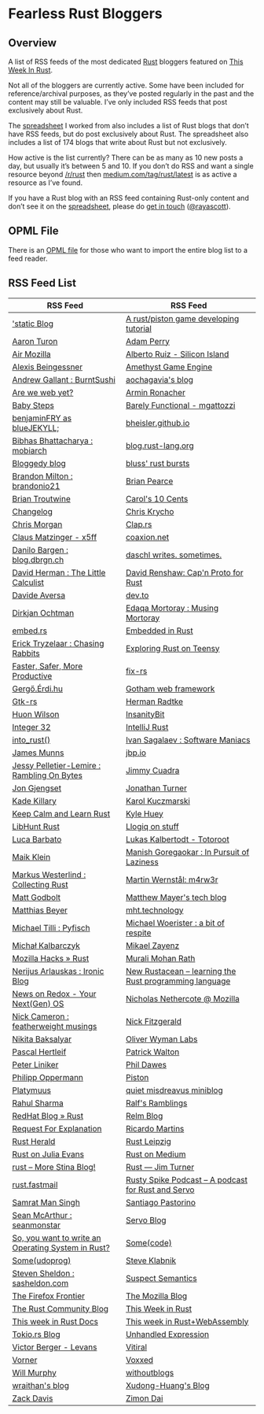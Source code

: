 # Fearless Rust Bloggers

## Overview

A list of RSS feeds of the most dedicated [Rust](https://rust-lang.org/) bloggers featured on [This Week In Rust](https://this-week-in-rust.org/). 

Not all of the bloggers are currently active. Some have been included for reference/archival purposes, as they’ve posted regularly in the past and the content may still be valuable. I’ve only included RSS feeds that post exclusively about Rust.

The [spreadsheet](https://docs.google.com/spreadsheets/d/1vihKToK5YcdlTFSZZ486IpGFsAle-cQkZuZ_4om_PHg/edit?usp=sharing) I worked from also includes a list of Rust blogs that don’t have RSS feeds, but do post exclusively about Rust. The spreadsheet also includes a list of 174 blogs that write about Rust but not exclusively.

How active is the list currently? There can be as many as 10 new posts a day, but usually it’s between 5 and 10. If you don’t do RSS and want a single resource beyond [/r/rust](https://www.reddit.com/r/rust/) then [medium.com/tag/rust/latest](https://medium.com/tag/rust/latest) is as active a resource as I’ve found.

If you have a Rust blog with an RSS feed containing Rust-only content and don’t see it on the [spreadsheet](https://docs.google.com/spreadsheets/d/1vihKToK5YcdlTFSZZ486IpGFsAle-cQkZuZ_4om_PHg/edit?usp=sharing), please do [get in touch](https://users.rust-lang.org/u/rayascott) ([@rayascott](https://twitter.com/rayascott)).  



## OPML File

There is an [OPML file](fearless-rust-bloggers.opml) for those who want to import the entire blog list to a feed reader.



## RSS Feed List

| RSS Feed | RSS Feed |
| ----- | ----- |
| ['static Blog](https://mtak-blog.github.io/atom.xml) | [A rust/piston game developing tutorial](http://piston-tutorial.logdown.com/posts.atom) |
| [Aaron Turon](http://aturon.github.io/atom.xml) | [Adam Perry](https://blog.anp.lol/feed.xml) |
| [Air Mozilla](https://air.mozilla.org/feed/rust/public) | [Alberto Ruiz - Silicon Island](https://siliconislandblog.wordpress.com/category/rust/feed/) |
| [Alexis Beingessner](http://cglab.ca/~abeinges/blah/rss.xml) | [Amethyst Game Engine](https://www.amethyst.rs/feed.xml) |
| [Andrew Gallant : BurntSushi](http://blog.burntsushi.net/index.xml) | [aochagavia's blog](https://aochagavia.github.io/index.xml) |
| [Are we web yet?](http://www.arewewebyet.org/atom.xml) | [Armin Ronacher](http://createfeed.fivefilters.org/extract.php?url=lucumr.pocoo.org%2Ftags%2Frust%2F&in_id_or_class=&url_contains=%2F20) |
| [Baby Steps](http://smallcultfollowing.com/babysteps/atom.xml) | [Barely Functional - mgattozzi](https://mgattozzi.com/feed/rust) |
| [benjaminFRY as blueJEKYLL;](http://bluejekyll.github.io/blog/feed.xml) | [bheisler.github.io](https://bheisler.github.io/tags/rust/index.xml) |
| [Bibhas Bhattacharya : mobiarch](https://mobiarch.wordpress.com/category/rust/feed/) | [blog.rust-lang.org](http://blog.rust-lang.org/feed.xml) |
| [Bloggedy blog](https://kasma1990.gitlab.io/index.xml) | [bluss' rust bursts](https://bluss.github.io/feed.xml) |
| [Brandon Milton : brandonio21](https://brandonio21.com/category/rust/feed/) | [Brian Pearce](http://alwayscoding.ca/tags/rust/index.xml) |
| [Brian Troutwine](http://blog.troutwine.us/rss/) | [Carol's 10 Cents](http://carol-nichols.com/feed.xml) |
| [Changelog](http://createfeed.fivefilters.org/extract.php?url=https://changelog.com/topic/rust&in_id_or_class=news_item-title&url_contains=) | [Chris Krycho](http://www.chriskrycho.com/feeds/rust.xml) |
| [Chris Morgan](http://createfeed.fivefilters.org/mergefeeds.php?url=createfeed.fivefilters.org%2Fextract.php%3Furl%3Dhttps%253A%252F%252Fchrismorgan.info%252Fblog%252Ftags%252Frust.html%26in_id_or_class%3Dpost%26url_contains%3D%252Fblog%252F&t=Chris+Morgan&strip_if_url=%2Ftags%2F&description=0) | [Clap.rs](https://clap.rs/feed/) |
| [Claus Matzinger - x5ff](https://blog.x5ff.xyz/categories/rust/index.xml) | [coaxion.net](https://coaxion.net/blog/category/rust/feed/) |
| [Danilo Bargen : blog.dbrgn.ch](https://blog.dbrgn.ch/tags/rust.atom) | [daschl writes. sometimes.](http://nitschinger.at//index.xml) |
| [David Herman : The Little Calculist](http://calculist.org/feed.xml) | [David Renshaw: Cap'n Proto for Rust](https://dwrensha.github.io/capnproto-rust/feed.xml) |
| [Davide Aversa](http://www.davideaversa.it/tag/rust/feed/) | [dev.to](http://createfeed.fivefilters.org/extract.php?url=https%3A%2F%2Fdev.to%2Ft%2Frust&in_id_or_class=index-article-link&url_contains=) |
| [Dirkjan Ochtman](https://dirkjan.ochtman.nl/writing/feeds/rust.atom.xml) | [Edaqa Mortoray : Musing Mortoray](https://mortoray.com/tag/rust/feed/) |
| [embed.rs](http://embed.rs/atom.xml) | [Embedded in Rust](http://blog.japaric.io/index.xml) |
| [Erick Tryzelaar : Chasing Rabbits](http://erickt.github.io/atom.xml) | [Exploring Rust on Teensy](https://branan.github.io/teensy/feed.xml) |
| [Faster, Safer, More Productive](https://stjepang.github.io/feed.xml) | [fix-rs](http://www.codeofview.com/fix-rs/feed.xml) |
| [Gergő.Érdi.hu](https://gergo.erdi.hu/blog/tags/rust/feed.xml) | [Gotham web framework](https://gotham.rs/feed.xml) |
| [Gtk-rs](http://gtk-rs.org/blog/feed.xml) | [Herman Radtke](http://hermanradtke.com/atom.xml) |
| [Huon Wilson](http://huonw.github.io/blog/rss.xml) | [InsanityBit](https://insanitybit.github.io/rss.xml) |
| [Integer 32](http://www.integer32.com/feed.xml) | [IntelliJ Rust](https://intellij-rust.github.io/feed.xml) |
| [into_rust()](http://intorust.com/feed.xml) | [Ivan Sagalaev : Software Maniacs](http://softwaremaniacs.org/blog/category/rust/feed/en/) |
| [James Munns](https://jamesmunns.com/feed.xml) | [jbp.io](https://jbp.io/atom.xml) |
| [Jessy Pelletier-Lemire : Rambling On Bytes](http://jadpole.github.io/feed.xml) | [Jimmy Cuadra](http://createfeed.fivefilters.org/extract.php?url=https://www.jimmycuadra.com/posts/tags/rust/&in_id_or_class=&url_contains=/posts/) |
| [Jon Gjengset](https://thesquareplanet.com/feed.xml) | [Jonathan Turner](http://www.jonathanturner.org/feed.xml) |
| [Kade Killary](https://kadekillary.work/tags/rust/index.xml) | [Karol Kuczmarski](http://createfeed.fivefilters.org/extract.php?url=xion.io/tag/rust.html&item=h2&url_contains=post) |
| [Keep Calm and Learn Rust](https://keepcalmandlearnrust.com/feed.xml) | [Kyle Huey](http://blog.kylehuey.com/tagged/rust/rss) |
| [LibHunt Rust](https://rust.libhunt.com/newsletter/feed) | [Llogiq on stuff](http://llogiq.github.io/feed.xml) |
| [Luca Barbato](https://blogs.gentoo.org/lu_zero/category/rust/feed/) | [Lukas Kalbertodt - Totoroot](https://lukaskalbertodt.github.io/feed.xml) |
| [Maik Klein](https://maikklein.github.io/rss.xml) | [Manish Goregaokar : In Pursuit of Laziness](https://manishearth.github.io/blog/categories/rust/atom.xml) |
| [Markus Westerlind : Collecting Rust](https://marwes.github.io/feed.xml) | [Martin Wernstål: m4rw3r](http://m4rw3r.github.io/atom.xml) |
| [Matt Godbolt](https://xania.org/feed/Rust) | [Matthew Mayer's tech blog](https://matthewkmayer.github.io/blag/public/index.xml) |
| [Matthias Beyer](https://beyermatthias.de/tags/rust/index.xml) | [mht.technology](https://mht.technology/index.xml) |
| [Michael Tilli : Pyfisch](https://pyfisch.org/blog/feed.xml) | [Michael Woerister : a bit of respite](http://michaelwoerister.github.io/feed.xml) |
| [Michał Kalbarczyk](https://medium.com/feed/fazibear/tagged/rust) | [Mikael Zayenz](https://blog.zayenz.se/tags/rust/index.xml) |
| [Mozilla Hacks » Rust](https://hacks.mozilla.org/category/rust-2/feed/) | [Murali Mohan Rath](http://www.mmrath.com/tags/rust/index.xml) |
| [Nerijus Arlauskas : Ironic Blog](http://nercury.github.io/feed.xml) | [New Rustacean – learning the Rust programming language](http://www.newrustacean.com/feed.xml) |
| [News on Redox - Your Next(Gen) OS](http://www.redox-os.org/news/index.xml) | [Nicholas Nethercote @ Mozilla](https://blog.mozilla.org/nnethercote/category/rust/feed/) |
| [Nick Cameron : featherweight musings](http://www.ncameron.org/blog/rss/) | [Nick Fitzgerald](http://fitzgeraldnick.com/weblog/feeds/latest-atom/) |
| [Nikita Baksalyar](http://feeds.feedburner.com/NikitaBaksalyar) | [Oliver Wyman Labs](https://tech.labs.oliverwyman.com/blog/categories/rust/feed/) |
| [Pascal Hertleif](https://deterministic.space/feed.xml) | [Patrick Walton](https://pcwalton.github.io/feed.xml) |
| [Peter Liniker](https://pliniker.github.io/feed.xml) | [Phil Dawes](http://phildawes.net/blog/feed.xml) |
| [Philipp Oppermann](https://os.phil-opp.com/atom.xml) | [Piston](http://blog.piston.rs/atom.xml) |
| [Platymuus](https://www.platymuus.com/feed.xml) | [quiet misdreavus miniblog](https://quietmisdreavus.net/feed.xml) |
| [Rahul Sharma](https://creativcoder.github.io/tags/rust/index.xml) | [Ralf's Ramblings](https://www.ralfj.de/blog/feed.xml) |
| [RedHat Blog » Rust](https://developers.redhat.com/blog/tag/rust/feed/) | [Relm Blog](http://relm.ml/atom.xml) |
| [Request For Explanation](https://request-for-explanation.github.io/podcast/rss.xml) | [Ricardo Martins](https://ricardomartins.cc/atom.xml) |
| [Rust Herald](https://herald.community.rs/rss) | [Rust Leipzig](https://rust-leipzig.github.io/feed.xml) |
| [Rust on Julia Evans](https://jvns.ca/categories/rust/atom.xml) | [Rust on Medium](https://medium.com/feed/tag/rust) |
| [rust – More Stina Blog!](https://morestina.net/blog/tag/rust/feed) | [Rust — Jim Turner](https://jim.turner.link/index.xml) |
| [rust.fastmail](http://rust.fastmail.com.user.fm/tags/rust/index.xml) | [Rusty Spike Podcast – A podcast for Rust and Servo](https://rusty-spike.blubrry.net/feed/podcast/) |
| [Samrat Man Singh](https://samrat.me/tags/rust/feed.xml) | [Santiago Pastorino](https://santiagopastorino.com/rss/index.rss) |
| [Sean McArthur : seanmonstar](http://seanmonstar.com/tagged/rust/rss) | [Servo Blog](http://blog.servo.org/feed.xml) |
| [So, you want to write an Operating System in Rust?](https://sywtwaosir.wordpress.com/feed/) | [Some(code)](http://pramode.in/feed.xml) |
| [Some(udoprog)](https://udoprog.github.io/feed.xml) | [Steve Klabnik](http://feeds.feedburner.com/steveklabnik/words) |
| [Steven Sheldon : sasheldon.com](http://sasheldon.com/blog/atom.xml) | [Suspect Semantics](http://www.suspectsemantics.com/atom.xml) |
| [The Firefox Frontier](https://blog.mozilla.org/firefox/tag/rust/feed/) | [The Mozilla Blog](http://createfeed.fivefilters.org/extract.php?url=https%3A%2F%2Fblog.mozilla.org%2Fblog%2Ftag%2Frust%2F&in_id_or_class=entry-header&url_contains=%2Fblog%2F20) |
| [The Rust Community Blog](http://blog.community.rs/feed.xml) | [This Week in Rust](http://this-week-in-rust.org/atom.xml) |
| [This week in Rust Docs](http://guillaumegomez.github.io/this-week-in-rust-docs/feed.xml) | [This week in Rust+WebAssembly](https://rustwasm.github.io/feed.xml) |
| [Tokio.rs Blog](https://tokio.rs/blog/index.xml) | [Unhandled Expression](https://unhandledexpression.com/category/rust/feed/) |
| [Victor Berger - Levans](https://levans.fr/feeds/rust.atom.xml) | [Vitiral](https://vitiral.github.io/feed.xml) |
| [Vorner](https://vorner.github.io/feed.xml) | [Voxxed](https://www.voxxed.com/tag/rust/feed/) |
| [Will Murphy](https://willmurphyscode.net/category/rust/feed/) | [withoutblogs](https://boats.gitlab.io/blog/index.xml) |
| [wraithan's blog](https://wraithan.net/feed/) | [Xudong-Huang's Blog](https://blog.zhpass.com/atom.xml) |
| [Zack Davis](http://zackmdavis.net/blog/tag/rust/feed/) | [Zimon Dai](https://daiheitan.github.io/blog/atom.xml) |